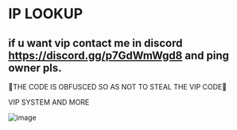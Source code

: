 # IP LOOKUP 
## if u want vip contact me in discord https://discord.gg/p7GdWmWgd8 and ping owner pls.

🚨THE CODE IS OBFUSCED SO AS NOT TO STEAL THE VIP CODE🚨

VIP SYSTEM AND MORE 

![image](https://github.com/user-attachments/assets/529cc662-0c9e-48fb-acae-89557105f581)

